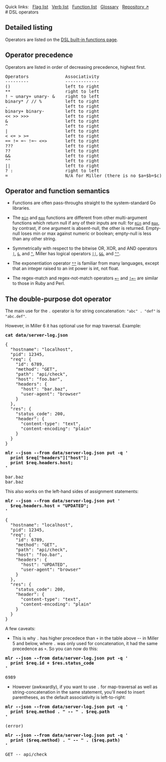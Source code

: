<!---  PLEASE DO NOT EDIT DIRECTLY. EDIT THE .md.in FILE PLEASE. --->
<div>
<span class="quicklinks">
Quick links:
&nbsp;
<a class="quicklink" href="../reference-main-flag-list/index.html">Flag list</a>
&nbsp;
<a class="quicklink" href="../reference-verbs/index.html">Verb list</a>
&nbsp;
<a class="quicklink" href="../reference-dsl-builtin-functions/index.html">Function list</a>
&nbsp;
<a class="quicklink" href="../glossary/index.html">Glossary</a>
&nbsp;
<a class="quicklink" href="https://github.com/johnkerl/miller" target="_blank">Repository ↗</a>
</span>
</div>
# DSL operators

## Detailed listing

Operators are listed on the [DSL built-in functions page](reference-dsl-builtin-functions.md).

## Operator precedence

Operators are listed in order of decreasing precedence, highest first.

<pre class="pre-non-highlight-non-pair">
Operators              Associativity
---------              -------------
()                     left to right
**                     right to left
! ~ unary+ unary- &    right to left
binary* / // %         left to right
.                      left to right
binary+ binary-        left to right
<< >> >>>              left to right
&                      left to right
^                      left to right
|                      left to right
< <= > >=              left to right
== != =~ !=~ <=>       left to right
???                    left to right
??                     left to right
&&                     left to right
^^                     left to right
||                     left to right
? :                    right to left
=                      N/A for Miller (there is no $a=$b=$c)
</pre>

## Operator and function semantics

* Functions are often pass-throughs straight to the system-standard Go libraries.

* The [`min`](reference-dsl-builtin-functions.md#min) and [`max`](reference-dsl-builtin-functions.md#max) functions are different from other multi-argument functions which return null if any of their inputs are null: for [`min`](reference-dsl-builtin-functions.md#min) and [`max`](reference-dsl-builtin-functions.md#max), by contrast, if one argument is absent-null, the other is returned. Empty-null loses min or max against numeric or boolean; empty-null is less than any other string.

* Symmetrically with respect to the bitwise OR, XOR, and AND operators
[`|`](reference-dsl-builtin-functions.md#bitwise-or),
[`&`](reference-dsl-builtin-functions.md#bitwise-and), and
[`^`](reference-dsl-builtin-functions.md#bitwise-xor), Miller has logical operators
[`||`](reference-dsl-builtin-functions.md#logical-or),
[`&&`](reference-dsl-builtin-functions.md#logical-and), and
[`^^`](reference-dsl-builtin-functions.md#logical-xor).

* The exponentiation operator [`**`](reference-dsl-builtin-functions.md#exponentiation) is familiar from many languages, except that an integer raised to an int power is int, not float.

* The regex-match and regex-not-match operators [`=~`](reference-dsl-builtin-functions.md#regmatch) and [`!=~`](reference-dsl-builtin-functions.md#regnotmatch) are similar to those in Ruby and Perl.

## The double-purpose dot operator

The main use for the `.` operator is for string concatenation: `"abc" . "def"` is `"abc.def"`.

However, in Miller 6 it has optional use for map traversal. Example:

<pre class="pre-highlight-in-pair">
<b>cat data/server-log.json</b>
</pre>
<pre class="pre-non-highlight-in-pair">
{
  "hostname": "localhost",
  "pid": 12345,
  "req": {
    "id": 6789,
    "method": "GET",
    "path": "api/check",
    "host": "foo.bar",
    "headers": {
      "host": "bar.baz",
      "user-agent": "browser"
    }
  },
  "res": {
    "status_code": 200,
    "header": {
      "content-type": "text",
      "content-encoding": "plain"
    }
  }
}
</pre>

<pre class="pre-highlight-in-pair">
<b>mlr --json --from data/server-log.json put -q '</b>
<b>  print $req["headers"]["host"];</b>
<b>  print $req.headers.host;</b>
<b>'</b>
</pre>
<pre class="pre-non-highlight-in-pair">
bar.baz
bar.baz
</pre>

This also works on the left-hand sides of assignment statements:

<pre class="pre-highlight-in-pair">
<b>mlr --json --from data/server-log.json put '</b>
<b>  $req.headers.host = "UPDATED";</b>
<b>'</b>
</pre>
<pre class="pre-non-highlight-in-pair">
{
  "hostname": "localhost",
  "pid": 12345,
  "req": {
    "id": 6789,
    "method": "GET",
    "path": "api/check",
    "host": "foo.bar",
    "headers": {
      "host": "UPDATED",
      "user-agent": "browser"
    }
  },
  "res": {
    "status_code": 200,
    "header": {
      "content-type": "text",
      "content-encoding": "plain"
    }
  }
}
</pre>

A few caveats:

* This is why `.` has higher precedece than `+` in the table above -- in Miller 5 and below, where `.` was only used for concatenation, it had the same precedence as `+`. So you can now do this:

<pre class="pre-highlight-in-pair">
<b>mlr --json --from data/server-log.json put -q '</b>
<b>  print $req.id + $res.status_code</b>
<b>'</b>
</pre>
<pre class="pre-non-highlight-in-pair">
6989
</pre>

* However (awkwardly), if you want to use `.` for map-traversal as well as string-concatenation in the same statement, you'll need to insert parentheses, as the default associativity is left-to-right:

<pre class="pre-highlight-in-pair">
<b>mlr --json --from data/server-log.json put -q '</b>
<b>  print $req.method . " -- " . $req.path</b>
<b>'</b>
</pre>
<pre class="pre-non-highlight-in-pair">
(error)
</pre>

<pre class="pre-highlight-in-pair">
<b>mlr --json --from data/server-log.json put -q '</b>
<b>  print ($req.method) . " -- " . ($req.path)</b>
<b>'</b>
</pre>
<pre class="pre-non-highlight-in-pair">
GET -- api/check
</pre>
